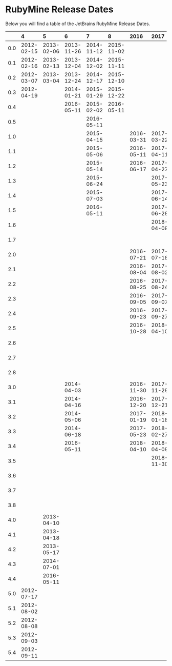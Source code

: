 # RubyMine Release Dates
Below you will find a table of the JetBrains RubyMine Release Dates.

|     | 4          | 5          | 6          | 7          | 8          | 2016       | 2017       | 2018       | 2019       | 2020       | 2021       | 2022       | 2023       | 2024       | 2025       |
|----:|:-----------|:-----------|:-----------|:-----------|:-----------|:-----------|:-----------|:-----------|:-----------|:-----------|:-----------|:-----------|:-----------|:-----------|:-----------|
| 0.0 | 2012-02-15 | 2013-02-06 | 2013-11-26 | 2014-11-12 | 2015-11-02 |            |            |            |            |            |            |            |            |            |            |
| 0.1 | 2012-02-16 | 2013-02-13 | 2013-12-04 | 2014-12-02 | 2015-11-11 |            |            |            |            |            |            |            |            |            |            |
| 0.2 | 2012-03-07 | 2013-03-04 | 2013-12-24 | 2014-12-17 | 2015-12-10 |            |            |            |            |            |            |            |            |            |            |
| 0.3 | 2012-04-19 |            | 2014-01-21 | 2015-01-29 | 2015-12-22 |            |            |            |            |            |            |            |            |            |            |
| 0.4 |            |            | 2016-05-11 | 2015-02-02 | 2016-05-11 |            |            |            |            |            |            |            |            |            |            |
| 0.5 |            |            |            | 2016-05-11 |            |            |            |            |            |            |            |            |            |            |            |
| 1.0 |            |            |            | 2015-04-15 |            | 2016-03-31 | 2017-03-22 | 2018-04-04 | 2019-04-04 | 2020-04-14 | 2021-04-07 | 2022-04-12 | 2023-03-29 | 2024-04-04 | 2025-04-16 |
| 1.1 |            |            |            | 2015-05-06 |            | 2016-05-11 | 2017-04-11 | 2018-04-12 | 2019-04-24 | 2020-04-30 | 2021-04-30 | 2022-05-16 | 2023-04-27 | 2024-04-25 | 2025-05-08 |
| 1.2 |            |            |            | 2015-05-14 |            | 2016-06-17 | 2017-04-27 | 2018-05-04 | 2019-05-22 | 2020-06-03 | 2021-06-02 | 2022-06-03 | 2023-05-19 | 2024-05-23 | 2025-06-05 |
| 1.3 |            |            |            | 2015-06-24 |            |            | 2017-05-23 | 2018-05-18 | 2019-07-16 | 2020-07-10 | 2021-07-05 | 2022-06-23 | 2023-06-22 | 2024-06-10 | 2025-06-23 |
| 1.4 |            |            |            | 2015-07-03 |            |            | 2017-06-14 | 2018-06-29 | 2019-08-02 | 2020-07-22 |            | 2022-07-20 | 2023-07-13 | 2024-06-21 |            |
| 1.5 |            |            |            | 2016-05-11 |            |            | 2017-06-28 | 2018-08-01 | 2020-04-27 |            |            |            | 2023-07-25 | 2024-08-06 |            |
| 1.6 |            |            |            |            |            |            | 2018-04-09 | 2018-11-30 |            |            |            |            | 2024-02-19 | 2024-08-09 |            |
| 1.7 |            |            |            |            |            |            |            |            |            |            |            |            | 2024-06-10 | 2024-10-21 |            |
| 2.0 |            |            |            |            |            | 2016-07-21 | 2017-07-18 | 2018-07-26 | 2019-07-29 | 2020-07-29 | 2021-07-27 | 2022-07-26 | 2023-07-26 | 2024-08-12 |            |
| 2.1 |            |            |            |            |            | 2016-08-04 | 2017-08-02 | 2018-08-10 | 2019-08-21 | 2020-08-27 | 2021-08-26 | 2022-08-19 | 2023-08-25 | 2024-08-30 |            |
| 2.2 |            |            |            |            |            | 2016-08-25 | 2017-08-24 | 2018-08-29 | 2019-09-09 | 2020-09-16 | 2021-09-17 | 2022-09-19 | 2023-09-14 | 2024-09-19 |            |
| 2.3 |            |            |            |            |            | 2016-09-05 | 2017-09-07 | 2018-09-25 | 2019-09-25 | 2020-10-09 | 2021-10-15 | 2022-10-07 | 2023-10-09 | 2024-09-26 |            |
| 2.4 |            |            |            |            |            | 2016-09-23 | 2017-09-27 | 2018-10-17 | 2019-10-29 | 2020-11-26 | 2021-12-23 | 2022-11-23 | 2023-10-27 | 2024-10-25 |            |
| 2.5 |            |            |            |            |            | 2016-10-28 | 2018-04-10 | 2018-11-19 |            |            |            | 2023-03-17 | 2023-11-09 | 2024-11-28 |            |
| 2.6 |            |            |            |            |            |            |            | 2018-12-06 |            |            |            |            | 2024-02-19 | 2025-04-23 |            |
| 2.7 |            |            |            |            |            |            |            |            |            |            |            |            | 2024-06-10 |            |            |
| 2.8 |            |            |            |            |            |            |            |            |            |            |            |            | 2024-09-09 |            |            |
| 3.0 |            |            | 2014-04-03 |            |            | 2016-11-30 | 2017-11-29 | 2018-11-22 | 2019-11-28 | 2020-12-01 | 2021-11-30 | 2022-11-30 | 2023-12-06 | 2024-11-13 |            |
| 3.1 |            |            | 2014-04-16 |            |            | 2016-12-20 | 2017-12-21 | 2018-12-12 | 2019-12-19 | 2020-12-30 | 2021-12-29 | 2022-12-27 | 2023-12-12 | 2024-12-11 |            |
| 3.2 |            |            | 2014-05-06 |            |            | 2017-01-19 | 2018-01-18 | 2018-12-26 | 2020-01-23 | 2021-01-28 | 2022-01-28 | 2023-01-30 | 2023-12-20 | 2025-01-17 |            |
| 3.3 |            |            | 2014-06-18 |            |            | 2017-05-23 | 2018-02-27 | 2019-01-17 | 2020-02-13 | 2021-03-18 | 2022-03-17 | 2023-03-10 | 2024-01-30 | 2025-02-18 |            |
| 3.4 |            |            | 2016-05-11 |            |            | 2018-04-10 | 2018-04-09 | 2019-02-12 | 2020-03-20 | 2021-04-29 |            |            | 2024-02-14 | 2025-02-28 |            |
| 3.5 |            |            |            |            |            |            | 2018-11-30 | 2019-02-27 | 2020-05-08 |            |            |            | 2024-03-11 | 2025-03-14 |            |
| 3.6 |            |            |            |            |            |            |            |            |            |            |            |            | 2024-03-25 | 2025-05-30 |            |
| 3.7 |            |            |            |            |            |            |            |            |            |            |            |            | 2024-06-10 |            |            |
| 3.8 |            |            |            |            |            |            |            |            |            |            |            |            | 2024-09-05 |            |            |
| 4.0 |            | 2013-04-10 |            |            |            |            |            |            |            |            |            |            |            |            |            |
| 4.1 |            | 2013-04-18 |            |            |            |            |            |            |            |            |            |            |            |            |            |
| 4.2 |            | 2013-05-17 |            |            |            |            |            |            |            |            |            |            |            |            |            |
| 4.3 |            | 2014-07-01 |            |            |            |            |            |            |            |            |            |            |            |            |            |
| 4.4 |            | 2016-05-11 |            |            |            |            |            |            |            |            |            |            |            |            |            |
| 5.0 | 2012-07-17 |            |            |            |            |            |            |            |            |            |            |            |            |            |            |
| 5.1 | 2012-08-02 |            |            |            |            |            |            |            |            |            |            |            |            |            |            |
| 5.2 | 2012-08-08 |            |            |            |            |            |            |            |            |            |            |            |            |            |            |
| 5.3 | 2012-09-03 |            |            |            |            |            |            |            |            |            |            |            |            |            |            |
| 5.4 | 2012-09-11 |            |            |            |            |            |            |            |            |            |            |            |            |            |            |